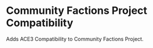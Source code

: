 Community Factions Project Compatibility
===

Adds ACE3 Compatibility to Community Factions Project.
